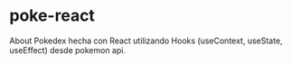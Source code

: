 # poke-react
About
Pokedex hecha con React utilizando Hooks (useContext, useState, useEffect)
desde pokemon api.
